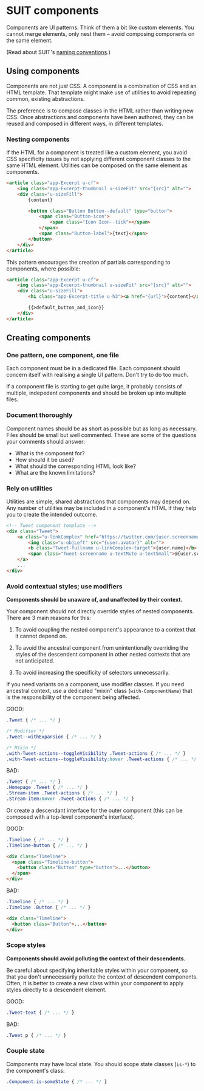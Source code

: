 # SUIT components

Components are UI patterns. Think of them a bit like custom elements. You
cannot merge elements, only nest them – avoid composing components on the same
element.

(Read about SUIT's [naming conventions](naming-conventions.md).)


## Using components

Components are not _just_ CSS. A component is a combination of CSS and an HTML
template. That template might make use of utilities to avoid repeating common,
existing abstractions.

The preference is to compose classes in the HTML rather than writing new CSS.
Once abstractions and components have been authored, they can be reused and
composed in different ways, in different templates.

### Nesting components

If the HTML for a component is treated like a custom element, you avoid CSS
specificity issues by not applying different component classes to the same HTML
element. Utilities can be composed on the same element as components.

```html
<article class="app-Excerpt u-cf">
    <img class="app-Excerpt-thumbnail u-sizeFit" src="{src}" alt="">
    <div class="u-sizeFill">
        {content}

        <button class="Button Button--default" type="button">
            <span class="Button-icon">
                <span class="Icon Icon--tick"></span>
            </span>
            <span class="Button-label">{text}</span>
        </button>
    </div>
</article>
```

This pattern encourages the creation of partials corresponding to components,
where possible:

```html
<article class="app-Excerpt u-cf">
    <img class="app-Excerpt-thumbnail u-sizeFit" src="{src}" alt="">
    <div class="u-sizeFill">
        <h1 class="app-Excerpt-title u-h3"><a href="{url}">{content}</a></h1>

        {{>default_button_and_icon}}
    </div>
</article>
```


## Creating components

### One pattern, one component, one file

Each component must be in a dedicated file. Each component should concern
itself with realising a single UI pattern. Don't try to do too much.

If a component file is starting to get quite large, it probably consists of
multiple, indepedent components and should be broken up into multiple files.

### Document thoroughly

Component names should be as short as possible but as long as necessary. Files
should be small but well commented. These are some of the questions your
comments should answer:

* What is the component for?
* How should it be used?
* What should the corresponding HTML look like?
* What are the known limitations?

### Rely on utilities

Utilities are simple, shared abstractions that components may depend on. Any
number of utilities may be included in a component's HTML if they help you to
create the intended outcome.

```html
<!-- Tweet component template -->
<div class="Tweet">
    <a class="u-linkComplex" href="https://twitter.com/{user.screenname}">
        <img class="u-objLeft" src="{user.avatar}" alt="">
        <b class="Tweet-fullname u-linkComplex-target">{user.name}</b>
        <span class="Tweet-screenname u-textMute u-textSmall">@{user.screenname}</span>
    </a>
    ...
</div>
```

### Avoid contextual styles; use modifiers

**Components should be unaware of, and unaffected by their context.**

Your component should not directly override styles of nested components. There
are 3 main reasons for this:

1. To avoid coupling the nested component's appearance to a context that it
   cannot depend on.

2. To avoid the ancestral component from unintentionally overriding the styles
   of the descendent component in other nested contexts that are not
   anticipated.

3. To avoid increasing the specificity of selectors unnecessarily.

If you need variants on a component, use modifier classes. If you need
ancestral context, use a dedicated "mixin" class (`with-ComponentName`) that is
the responsibility of the component being affected.

GOOD:

```css
.Tweet { /* ... */ }

/* Modifier */
.Tweet--withExpansion { /* ... */ }

/* Mixin */
.with-Tweet-actions--toggleVisibility .Tweet-actions { /* ... */ }
.with-Tweet-actions--toggleVisibility:hover .Tweet-actions { /* ... */ }
```

BAD:

```css
.Tweet { /* ... */ }
.Homepage .Tweet { /* ... */ }
.Stream-item .Tweet-actions { /* ... */ }
.Stream-item:hover .Tweet-actions { /* ... */ }
```

Or create a descendant interface for the outer component (this can be composed
with a top-level component's interface).

GOOD:

```css
.Timeline { /* ... */ }
.Timeline-button { /* ... */ }
```

```html
<div class="Timeline">
  <span class="Timeline-button">
    <button class="Button" type="button">...</button>
  </span>
</div>
```

BAD:

```css
.Timeline { /* ... */ }
.Timeline .Button { /* ... */ }
```

```html
<div class="Timeline">
  <button class="Button">...</button>
</div>
```

### Scope styles

**Components should avoid polluting the context of their descendents.**

Be careful about specifying inheritable styles within your component, so that
you don't unnecessarily pollute the context of descendent components. Often, it
is better to create a new class within your component to apply styles directly
to a descendent element.

GOOD:

```css
.Tweet-text { /* ... */ }
```

BAD:

```css
.Tweet p { /* ... */ }
```

### Couple state

Components may have local state. You should scope state classes (`is-*`) to the
component's class:

```css
.Component.is-someState { /* ... */ }
```
